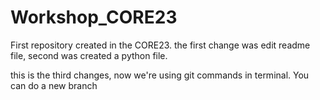 # Workshop_CORE23
First repository created in the CORE23. 
the first change was edit readme file, second was created a python file.

this is the third changes, now we're using git commands in terminal. 
You can do a new branch
